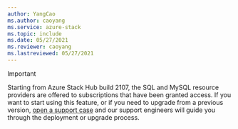 ```yaml
---
author: YangCao
ms.author: caoyang
ms.service: azure-stack
ms.topic: include
ms.date: 05/27/2021
ms.reviewer: caoyang
ms.lastreviewed: 05/27/2021
---
```


> [!IMPORTANT]
> Starting from Azure Stack Hub build 2107, the SQL and MySQL resource providers are offered to subscriptions that have been granted access. If you want to start using this feature, or if you need to upgrade from a previous version, [open a support case](azure-stack-help-and-support-overview.md) and our support engineers will guide you through the deployment or upgrade process.
